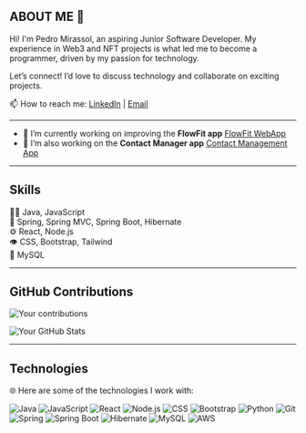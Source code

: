 ## ABOUT ME 💬

Hi! I'm Pedro Mirassol, an aspiring Junior Software Developer. My experience in Web3 and NFT projects is what led me to become a programmer, driven by my passion for technology. 

Let’s connect! I’d love to discuss technology and collaborate on exciting projects.

📫 How to reach me: [LinkedIn](https://www.linkedin.com/in/pedromirassol/) | [Email](mailto:mirassol.pedro@gmail.com)

---

- 🔭 I’m currently working on improving the **FlowFit app** [FlowFit WebApp](https://github.com/AimTheSun/flowfit-webapp)
- 🌱 I’m also working on the **Contact Manager app** [Contact Management App](https://github.com/AimTheSun/contact-management-app)

---

## Skills

👨‍💻 Java, JavaScript  
🦔 Spring, Spring MVC, Spring Boot, Hibernate  
⚙️ React, Node.js  
👁️ CSS, Bootstrap, Tailwind  
💽 MySQL  

---

## GitHub Contributions

![Your contributions](https://github-readme-stats.vercel.app/api?username=AimTheSun&show_icons=true&theme=radical)

![Your GitHub Stats](https://github-readme-stats.vercel.app/api/top-langs/?username=AimTheSun&layout=compact&theme=radical)

---

## Technologies

🌐 Here are some of the technologies I work with:

![Java](https://img.shields.io/badge/Java-ED8B00?style=for-the-badge&logo=java&logoColor=white)
![JavaScript](https://img.shields.io/badge/JavaScript-F7DF1E?style=for-the-badge&logo=javascript&logoColor=black)
![React](https://img.shields.io/badge/React-61DAFB?style=for-the-badge&logo=react&logoColor=black)
![Node.js](https://img.shields.io/badge/Node.js-339933?style=for-the-badge&logo=nodedotjs&logoColor=white)
![CSS](https://img.shields.io/badge/CSS3-1572B6?style=for-the-badge&logo=css3&logoColor=white)
![Bootstrap](https://img.shields.io/badge/Bootstrap-563D7C?style=for-the-badge&logo=bootstrap&logoColor=white)
![Python](https://img.shields.io/badge/Python-3776AB?style=for-the-badge&logo=python&logoColor=white)
![Git](https://img.shields.io/badge/Git-F05032?style=for-the-badge&logo=git&logoColor=white)
![Spring](https://img.shields.io/badge/Spring-6DB33F?style=for-the-badge&logo=spring&logoColor=white)
![Spring Boot](https://img.shields.io/badge/Spring%20Boot-6DB33F?style=for-the-badge&logo=spring-boot&logoColor=white)
![Hibernate](https://img.shields.io/badge/Hibernate-9B1B30?style=for-the-badge&logo=hibernate&logoColor=white)
![MySQL](https://img.shields.io/badge/MySQL-4479A1?style=for-the-badge&logo=mysql&logoColor=white)
![AWS](https://img.shields.io/badge/AWS-232F3E?style=for-the-badge&logo=amazonaws&logoColor=white)

